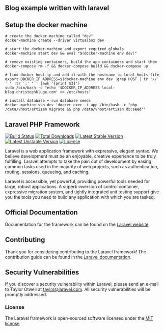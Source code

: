 ## Blog example written with laravel
 
## Setup the docker machine

    # create the docker-machine called "dev"
    docker-machine create --driver virtualbox dev

    # start the docker-machine and export required globals
    docker-machine start dev && eval "$(docker-machine env dev)"
  
    # remove existing containers, build the app containers and start them
    docker-compose rm -f && docker-compose build && docker-compose up
    
    # find docker host ip and add it with the hostname to local hosts-file
    export DOCKER_IP_ADDRESS=$(docker-machine env dev |grep HOST | tr '//' ' ' |tr ':' ' ' |awk '{print $3}')
    sudo /bin/bash -c "echo '$DOCKER_IP_ADDRESS local-blog.christophkluge.com' >> /etc/hosts"
    
    # install database + run database seeds
    docker-machine ssh dev 'docker exec -t app /bin/bash -c "php /data/vhost/artisan migrate && php /data/vhost/artisan db:seed"'



## Laravel PHP Framework

[![Build Status](https://travis-ci.org/laravel/framework.svg)](https://travis-ci.org/laravel/framework)
[![Total Downloads](https://poser.pugx.org/laravel/framework/d/total.svg)](https://packagist.org/packages/laravel/framework)
[![Latest Stable Version](https://poser.pugx.org/laravel/framework/v/stable.svg)](https://packagist.org/packages/laravel/framework)
[![Latest Unstable Version](https://poser.pugx.org/laravel/framework/v/unstable.svg)](https://packagist.org/packages/laravel/framework)
[![License](https://poser.pugx.org/laravel/framework/license.svg)](https://packagist.org/packages/laravel/framework)

Laravel is a web application framework with expressive, elegant syntax. We believe development must be an enjoyable, creative experience to be truly fulfilling. Laravel attempts to take the pain out of development by easing common tasks used in the majority of web projects, such as authentication, routing, sessions, queueing, and caching.

Laravel is accessible, yet powerful, providing powerful tools needed for large, robust applications. A superb inversion of control container, expressive migration system, and tightly integrated unit testing support give you the tools you need to build any application with which you are tasked.

## Official Documentation

Documentation for the framework can be found on the [Laravel website](http://laravel.com/docs).

## Contributing

Thank you for considering contributing to the Laravel framework! The contribution guide can be found in the [Laravel documentation](http://laravel.com/docs/contributions).

## Security Vulnerabilities

If you discover a security vulnerability within Laravel, please send an e-mail to Taylor Otwell at taylor@laravel.com. All security vulnerabilities will be promptly addressed.

### License

The Laravel framework is open-sourced software licensed under the [MIT license](http://opensource.org/licenses/MIT)
